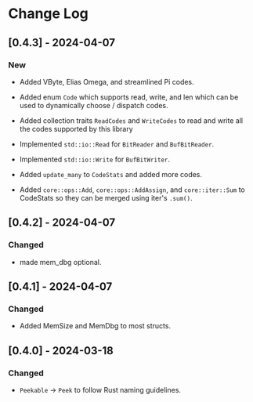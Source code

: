# Change Log

## [0.4.3] - 2024-04-07

### New

* Added VByte, Elias Omega, and streamlined Pi codes.

* Added enum `Code` which supports read, write, and len which can be used to
  dynamically choose / dispatch codes.

* Added collection traits `ReadCodes` and `WriteCodes` to read and write all
  the codes supported by this library

* Implemented `std::io::Read` for `BitReader` and `BufBitReader`.

* Implemented `std::io::Write` for `BufBitWriter`.

* Added `update_many` to `CodeStats` and added more codes.

* Added `core::ops::Add`, `core::ops::AddAssign`, and `core::iter::Sum` to
  CodeStats so they can be merged using iter's `.sum()`.


## [0.4.2] - 2024-04-07

### Changed

* made mem_dbg optional.


## [0.4.1] - 2024-04-07

### Changed

* Added MemSize and MemDbg to most structs.


## [0.4.0] - 2024-03-18

### Changed

* `Peekable` -> `Peek` to follow Rust naming guidelines.
